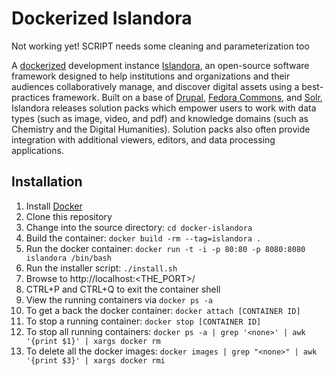 Dockerized Islandora
========================

Not working yet! SCRIPT needs some cleaning and parameterization too

A [dockerized](http://docker.io) development instance [Islandora](http://islandora.ca), an open-source software framework designed to help institutions and organizations and their audiences collaboratively manage, and discover digital assets using a best-practices framework. Built on a base of [Drupal](http://drupal.org/), [Fedora Commons](http://www.fedora-commons.org/), and [Solr](http://lucene.apache.org/solr/), Islandora releases solution packs which empower users to work with data types (such as image, video, and pdf) and knowledge domains (such as Chemistry and the Digital Humanities). Solution packs also often provide integration with additional viewers, editors, and data processing applications.

Installation
------------

1. Install [Docker](http://www.docker.io/gettingstarted/)
1. Clone this repository
1. Change into the source directory: `cd docker-islandora`
1. Build the container: `docker build -rm --tag=islandora .`
1. Run the docker container: `docker run -t -i -p 80:80 -p 8080:8080 islandora /bin/bash`
1. Run the installer script: `./install.sh`
1. Browse to http://localhost:<THE_PORT>/
1. CTRL+P and CTRL+Q to exit the container shell
1. View the running containers via `docker ps -a`
1. To get a back the docker container: `docker attach [CONTAINER ID]`
1. To stop a running container: `docker stop [CONTAINER ID]`
1. To stop all running containers: `docker ps -a | grep '<none>' | awk '{print $1}' | xargs docker rm`
1. To delete all the docker images: `docker images | grep "<none>" | awk '{print $3}' | xargs docker rmi`

